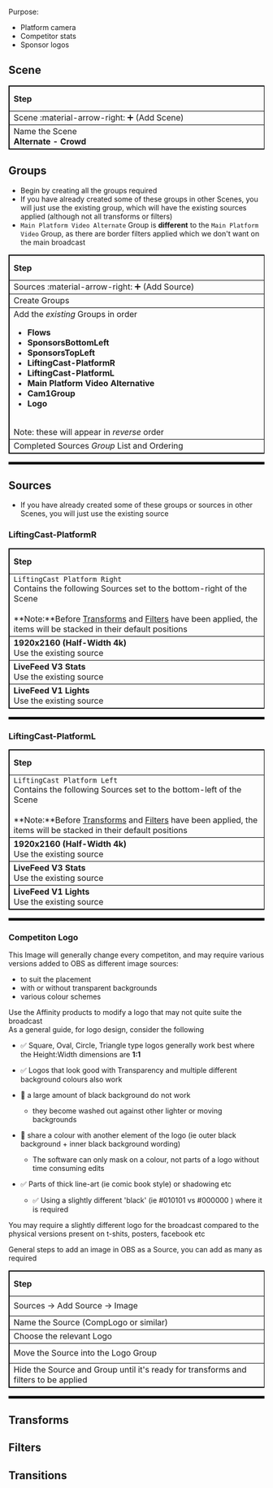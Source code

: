 Purpose:

- Platform camera
- Competitor stats
- Sponsor logos

## Scene
<style>
table, th, td {
  border: 1px solid black;
}
</style>
|  <div style="width:500px">Step</div>                       |             OBS ScreenShot                |
|:-----------------------------------------------------------|:-----------------------------------------:|
| Scene :material-arrow-right: :heavy_plus_sign: (Add Scene) | ![](artifacts/scenes/new-scene.png)       |
| Name the Scene <br><b>Alternate - Crowd</b>                | ![](artifacts/scenes/crowd/cr-scene-name.png)  |


## Groups

- Begin by creating all the groups required
- If you have already created some of these groups in other Scenes, you will just use the existing group, which will have the existing sources applied (although not all transforms or filters)
- `Main Platform Video Alternate` Group is **different** to the `Main Platform Video` Group, as there are border filters applied which we don't want on the main broadcast


| <div style="width:500px">Step</div>                               |        OBS Screenshot                                            |
|:------------------------------------------------------------------|:----------------------------------------------------------------:|
| Sources :material-arrow-right: :heavy_plus_sign:  (Add Source)    | ![](artifacts/scenes/new-sources.png)                            |
| Create Groups                                                     | ![](artifacts/scenes/sources-new-group.png)                      |
| Add the *existing* Groups in order <b><br><ul>  <li>Flows</li><li>SponsorsBottomLeft</li><li>SponsorsTopLeft</li><li>LiftingCast-PlatformR</li><li>LiftingCast-PlatformL</li><li>Main Platform Video Alternative</li><li>Cam1Group</li><li>Logo</li></ul></b><br>Note: these will appear in *reverse* order | ![](artifacts/scenes/general-group-existing.png) |
| Completed Sources *Group* List and Ordering                       |![](artifacts/scenes/crowd/cr-group-list.png) |

<hr style="border:2px solid black">


## Sources

- If you have already created some of these groups or sources in other Scenes, you will just use the existing source

### LiftingCast-PlatformR

| <div style="width:500px">Step</div>                               |        OBS Screenshot                                            |
|:------------------------------------------------------------------|:----------------------------------------------------------------:|
| `LiftingCast Platform Right` <br> Contains the following Sources set to the bottom-right of the Scene<br><br>**Note:**Before [Transforms](#transforms) and [Filters](#filters) have been applied, the items will be stacked in their default positions |  ![](artifacts/scenes/main-platform/mp-liftingcast-platformr.png) |
| **1920x2160 (Half-Width 4k)**<br>Use the existing source | ![](artifacts/scenes/sources-new-image.png)![](artifacts/scenes/main-platform/mp-source-add-existing-bg.png)  |
| **LiveFeed V3 Stats**<br>Use the existing source  | ![](artifacts/scenes/sources-new-browser.png)![](artifacts/scenes/main-platform/mp-source-add-existing-stats.png)  |
| **LiveFeed V1 Lights**<br>Use the existing source | ![](artifacts/scenes/sources-new-browser.png)![](artifacts/scenes/main-platform/mp-source-add-existing-lights.png)  |

<hr style="border:2px solid black">

### LiftingCast-PlatformL

| <div style="width:500px">Step</div>                               |        OBS Screenshot                                            |
|:------------------------------------------------------------------|:----------------------------------------------------------------:|
| `LiftingCast Platform Left` <br> Contains the following Sources set to the bottom-left of the Scene<br><br>**Note:**Before [Transforms](#transforms) and [Filters](#filters) have been applied, the items will be stacked in their default positions |  ![](artifacts/scenes/main-platform/mp-liftingcast-platforml.png) |
| **1920x2160 (Half-Width 4k)**<br>Use the existing source | ![](artifacts/scenes/sources-new-image.png)![](artifacts/scenes/main-platform/mp-source-add-existing-bg.png)  |
| **LiveFeed V3 Stats**<br>Use the existing source  | ![](artifacts/scenes/sources-new-browser.png)![](artifacts/scenes/main-platform/mp-source-add-existing-stats.png)  |
| **LiveFeed V1 Lights**<br>Use the existing source | ![](artifacts/scenes/sources-new-browser.png)![](artifacts/scenes/main-platform/mp-source-add-existing-lights.png)  |

<hr style="border:2px solid black">


### Competiton Logo
This Image will generally change every competiton, and may require various versions added to OBS as different image sources:

 - to suit the placement
 - with or without transparent backgrounds 
 - various colour schemes

Use the Affinity products to modify a logo that may not quite suite the broadcast<br>
As a general guide, for logo design, consider the following
 
- ✅ Square, Oval, Circle, Triangle type logos generally work best where the Height:Width dimensions are **1:1**
- ✅ Logos that look good with Transparency and multiple different background colours also work
- 🚫 a large amount of black background do not work
    - they become washed out against other lighter or moving backgrounds
- 🚫 share a colour with another element of the logo (ie outer black background + inner black background wording)
    - The software can only mask on a colour, not parts of a logo without time consuming edits

- ✅ Parts of thick line-art (ie comic book style) or shadowing etc
    - ✅ Using a slightly different 'black' (ie #010101 vs #000000 ) where it is required

You may require a slightly different logo for the broadcast compared to the physical versions present on t-shits, posters, facebook etc

General steps to add an image in OBS as a Source, you can add as many as required

| <div style="width:500px">Step</div>                               |        OBS Screenshot                                                        |
|:------------------------------------------------------------------|:----------------------------------------------------------------------------:|
|  Sources → Add Source → Image          | ![](artifacts/scenes/new-sources.png)<br>![](artifacts/scenes/sources-new-image.png)                    |
|  Name the Source (CompLogo or similar) | ![](artifacts/scenes/slap-cam/sc-source-complogo.png)                                                   |
|  Choose the relevant Logo              | ![](artifacts/scenes/onedrive-complogo.png)                                                             |
|  Move the Source into the Logo Group   | ![](artifacts/scenes/slap-cam/sc-source-move.png)<br>![](artifacts/scenes/slap-cam/sc-source-moved.png) |
|  Hide the Source and Group until it's ready for transforms and filters to be applied | ![](artifacts/scenes/slap-cam/sc-source-logo-hide.png)                    |

<hr style="border:2px solid black">


## Transforms

## Filters

## Transitions
